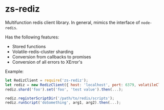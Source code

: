 # zs-rediz

Multifunction redis client library.  In general, mimics the interface of `node-redis`.

Has the following features:

- Stored functions
- Volatile-redis-cluster sharding
- Conversion from callbacks to promises
- Conversion of all errors to XError's

Example:

```js
let RedizClient = require('zs-rediz');
let rediz = new RedizClient({ host: 'localhost', port: 6379, volatileCluster: true });
rediz.shard('foo').set('foo', 'test value').then(...);

rediz.registerScriptDir('/path/to/redis/scripts');
rediz.runScript('doSomething', arg1, arg2).then(...);
```


